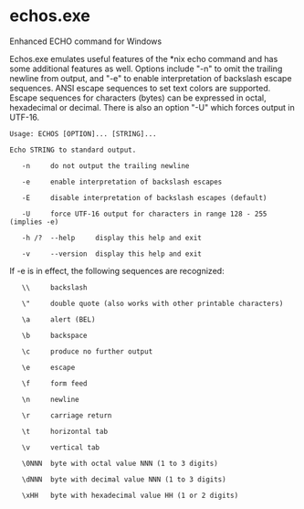 # echos.exe
Enhanced ECHO command for Windows

Echos.exe emulates useful features of the *nix echo command and has some additional features as well. Options include "-n" to omit the trailing newline from output, and "-e" to enable interpretation of backslash escape sequences. ANSI escape sequences to set text colors are supported. Escape sequences for characters (bytes) can be expressed in octal, hexadecimal or decimal. There is also an option "-U" which forces output in UTF-16.

`Usage: ECHOS [OPTION]... [STRING]...`

`Echo STRING to standard output.`

`   -n     do not output the trailing newline`
   
`   -e     enable interpretation of backslash escapes`
   
`   -E     disable interpretation of backslash escapes (default)`
   
`   -U     force UTF-16 output for characters in range 128 - 255 (implies -e)`

`   -h /?  --help     display this help and exit`

`   -v     --version  display this help and exit`
   
If -e is in effect, the following sequences are recognized:


`   \\     backslash`
   
`   \"     double quote (also works with other printable characters)`
   
`   \a     alert (BEL)`
   
`   \b     backspace`
   
`   \c     produce no further output`
   
`   \e     escape`
   
`   \f     form feed`
   
`   \n     newline`
   
`   \r     carriage return`
   
`   \t     horizontal tab`
   
`   \v     vertical tab`
   
`   \0NNN  byte with octal value NNN (1 to 3 digits)`
   
`   \dNNN  byte with decimal value NNN (1 to 3 digits)`
   
`   \xHH   byte with hexadecimal value HH (1 or 2 digits)`
   



